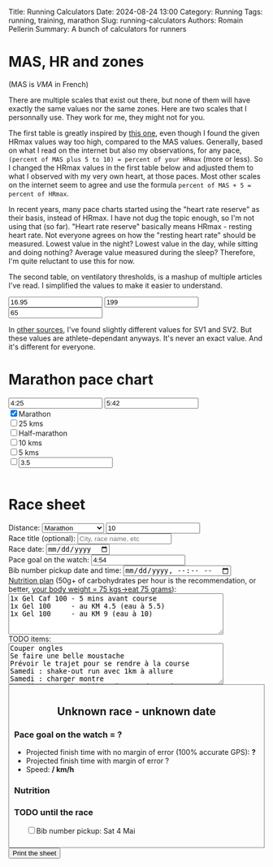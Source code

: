 Title: Running Calculators
Date: 2024-08-24 13:00
Category: Running
Tags: running, training, marathon
Slug: running-calculators
Authors: Romain Pellerin
Summary: A bunch of calculators for runners

# MAS, HR and zones

(MAS is _VMA_ in French)

There are multiple scales that exist out there, but none of them will have exactly the same values nor the same zones. Here are two scales that I personnally use. They work for me, they might not for you.

The first table is greatly inspired by [this one](https://www.facebook.com/lorblanchet/posts/pfbid032J13PKC2rDPA84weL5dXZ9G8GpznZBVwgrqZszF6opB121oEpwqKZ7hjNQ2NCehel), even though I found the given HRmax values way too high, compared to the MAS values. Generally, based on what I read on the internet but also my observations, for any pace, `(percent of MAS plus 5 to 10) = percent of your HRmax` (more or less). So I changed the HRmax values in the first table below and adjusted them to what I observed with my very own heart, at those paces. Most other scales on the internet seem to agree and use the formula `percent of MAS + 5 = percent of HRmax`.

In recent years, many pace charts started using the "heart rate reserve" as their basis, instead of HRmax. I have not dug the topic enough, so I'm not using that (so far). "Heart rate reserve" basically means HRmax - resting heart rate. Not everyone agrees on how the "resting heart rate" should be measured. Lowest value in the night? Lowest value in the day, while sitting and doing nothing? Average value measured during the sleep? Therefore, I'm quite reluctant to use this for now.

The second table, on ventilatory thresholds, is a mashup of multiple articles I've read. I simplified the values to make it easier to understand.

<input type="number" step="0.01" id="mas" placeholder="MAS speed (km/h)" value="16.95"/>
<input type="number" step="1" id="maxhr" placeholder="Max HR" value="199"/>

<div>
<input type="number" step="1" id="random_percent" placeholder="% of your MAS" value="65"/>
<span id="random_percent_result"></span>
</div>

<div id="zones_result"></div>

In [other sources](https://youtu.be/ZDdZ3TqJkd8?t=471), I've found slightly different values for SV1 and SV2. But these values are athlete-dependant anyways. It's never an exact value. And it's different for everyone.

# Marathon pace chart

<div id="pace_chart_info">
<input pattern="\d{1,2}:\d{2}" type="text" id="fastest_pace" placeholder="Fastest pace" value="4:25"/>
<input pattern="\d{1,2}:\d{2}" type="text" id="slowest_pace" placeholder="Slowest pace" value="5:42"/>

<div class="distance"><input data-kms="42.195" id="marathon" type="checkbox" checked /><label for="marathon">Marathon</label></div>
<div class="distance"><input data-kms="25" id="km25" type="checkbox" /><label for="km25">25 kms</label></div>
<div class="distance"><input data-kms="21.0975" id="half_marathon" type="checkbox" /><label for="half_marathon">Half-marathon</label></div>
<div class="distance"><input data-kms="10" id="km10" type="checkbox" /><label for="km10">10 kms</label></div>
<div class="distance"><input data-kms="5" id="km5" type="checkbox" /><label for="km5">5 kms</label></div>
<div class="distance"><input data-kms="custom" type="checkbox" /><input type="number" step="0.1" id="custom" placeholder="Custom distance" value="3.5"/></div>
</div>

<table class="collapse" id="pace_chart_results"></table>

# Race sheet

<div id="race_sheet_info">
<div>
        <label for="race_sheet_distance">Distance:</label>
        <select name="race_sheet_distance" id="race_sheet_distance">
                <option value="marathon">Marathon</option>
                <option value="half_marathon">Half-marathon</option>
                <option value="custom">Custom distance</option>
        </select>
        <input type="number" step="0.1" id="race_sheet_custom_distance" placeholder="Custom distance" value="10"/>
</div>
<div><label for="race_title">Race title (optional):</label> <input type="text" id="race_title" name="race_title" placeholder="City, race name, etc" /></div>
<div><label for="race_date">Race date:</label> <input type="date" id="race_date" name="race_date" /></div>
<div><label for="pace_goal">Pace goal on the watch:</label> <input pattern="\d{1,2}:\d{2}" type="text" id="pace_goal" value="4:54"/></div>
<div><label for="bib_number_pickup_date">Bib number pickup date and time:</label> <input type="datetime-local" id="bib_number_pickup_date" name="bib_number_pickup_date" /></div>
<div>
<label for="nutrition_plan"><a href="https://www.maurten.com/fuelguide/">Nutrition plan</a> (50g+ of carbohydrates per hour is the recommendation, or better, <a href="https://youtu.be/mu7celO4IEE?t=237">your body weight = 75 kgs→eat 75 grams</a>):</label><br />
<textarea id="nutrition_plan" name="nutrition_plan" rows="5" cols="50">
1x Gel Caf 100 - 5 mins avant course
1x Gel 100     - au KM 4.5 (eau à 5.5)
1x Gel 100     - au KM 9 (eau à 10)
</textarea>
</div>
<div>
<label for="todo_items">TODO items:</label><br />
<textarea id="todo_items" name="todo_items" rows="5" cols="50">
Couper ongles
Se faire une belle moustache
Prévoir le trajet pour se rendre à la course
Samedi : shake-out run avec 1km à allure
Samedi : charger montre
Samedi : accrocher bib number au dossard et tout préparer pour être prêt à partir le dimanche matin
Samedi soir : préparer le petit déjeuner
Dimanche matin : noter dans la main
  Warm up
  - 5 min = eat
  Montre en mode pace sur distance un peu plus longue
  4.5 eat
  9.5 eat + accelerer
Dimanche matin : prendre casquette, lunettes, HRM chest strap
</textarea>
</div>
</div>

<div id="race_sheet" style="border: 1px solid gray; padding: 10px;">
        <h2 style="text-align:center">Unknown race - unknown date</h2>
        <p style="text-align:center;font-style:italic" id="race_sheet_subtitle"></p>
        <h3>Pace goal on the watch = <span id="race_pace_goal">?</span></h3>
        <ul>
                <li>Projected finish time with no margin of error (100% accurate GPS): <strong><span id="race_pace_goal_finish_time">?</span></strong></li>
                <li>Projected finish time with margin of error <span id="race_pace_goal_finish_time_margin_error">?</span></li>
                <li>Speed: <strong><span id="race_pace_goal_speed">/</span> km/h</strong></li>
        </ul>
        <h3>Nutrition</h3>
        <ul id="race_sheet_nutrition">
        </ul>
        <h3>TODO until the race</h3>
        <ul id="race_todo" style="list-style-type:none;">
                <li id="race_bib_pickup_date_li"><input type="checkbox">Bib number pickup: <span id="race_bib_pickup_date">Sat 4 Mai</span></li>
        </ul>
</div>
<button onclick="printSheet()">Print the sheet</button>

<script>
    const matchFormat = v => v && v.match(/^(\d{1,2}):(\d{2})$/);
    const paceToSeconds = v => {
            const [, minutes, seconds] = matchFormat(v)
            return Number(minutes) * 60 + Number(seconds)
    }
    const differenceBetweenPaces = (min, max) => paceToSeconds(max) - paceToSeconds(min)
    const secondsToTime = (v, showInPace = false) => {
            let minutes = Math.floor(v / 60)
            const seconds = String(v % 60).padStart(2, '0')
            if (minutes > 59) {
                    const hours = Math.floor(minutes / 60)
                    minutes = String(minutes % 60).padStart(2, '0')
                    return `${hours}:${minutes}:${seconds}`
            }
            minutes = String(minutes).padStart(2, '0')
            return `${minutes}${showInPace ? "'" : ':'}${seconds}${showInPace ? '"' : ''}`
    }
    const roundTo1 = num => Math.round((num + Number.EPSILON) * 10) / 10
    const paceInSecondsToSpeed = paceInSeconds => roundTo1(3600.0/paceInSeconds) // .toFixed(1) is less precise
    const speedInKmhTimesPercent = (kmh, percent) => (percent * kmh / 100).toFixed(2)
    const paceInSecondsToFinishTime = (paceInSeconds, kms) => secondsToTime(Math.ceil(paceInSeconds * kms))

    const fastestPace = document.querySelector('input#fastest_pace')
    const slowestPace = document.querySelector('input#slowest_pace')
    const custom = document.querySelector('input#custom')

    function paceChartInputChange() {
        //////////////////////// PACE CHART ////////////////////////

        custom.parentElement.querySelector('[data-kms]').dataset.kms = custom.value

        const min = fastestPace.value;
        const max = slowestPace.value;

        if (!matchFormat(min) || !matchFormat(max) || differenceBetweenPaces(min, max) < 0) return
        const difference = differenceBetweenPaces(min, max) + 1
        const minInSeconds = paceToSeconds(min)

        const table = document.getElementById('pace_chart_results')
        let newTable = "<thead><tr><th>Pace</th><th>Speed</th>"

        const distances = Array.from(document.querySelectorAll('.distance')).map(div => {
                const input = div.querySelector('input[type="checkbox"]')
                const checked = input.checked
                const kms = Number(input.dataset.kms)
                const label = div.querySelector('label')?.innerText ?? `${kms} kms`
                return {checked, kms, label}
        }).filter(({checked})=>checked);

        newTable += `${distances.map(({kms, label}) => `<th>${label}</th>`).join("")}</tr></thead><tbody>`

        const paces = [...new Array(+difference)].map(function(_,i) { return i + minInSeconds })
        const result = paces.map(function(paceInSeconds) {
            const pace = secondsToTime(paceInSeconds, true)
            const speed = paceInSecondsToSpeed(paceInSeconds)
            const row = distances.map(({kms}) => `<td>${paceInSecondsToFinishTime(paceInSeconds, kms)}</td>`).join("")

            newTable += `<tr><th>${pace}</th><th>${speed} km/h</th>${row}</tr>`
        })

        newTable += "</tbody>"
        table.innerHTML = newTable

    }

    function raceSheetInputChange() {
        //////////////////////// RACE SHEET ////////////////////////

        const preDefinedDistances = {
                'marathon': [42.195, 'Marathon'],
                'half_marathon': [21.0975, 'Half-marathon']
        }

        const raceCustomDistance = document.querySelector('#race_sheet_custom_distance')
        const raceDistance = document.querySelector('#race_sheet_distance').value
        const customRaceDistanceSelected = raceDistance === 'custom'
        raceCustomDistance.style = customRaceDistanceSelected ? '' : 'display:none';
        const [kms, label] = customRaceDistanceSelected ? [Number(raceCustomDistance.value), "Race"] : preDefinedDistances[raceDistance]

        // Sheet title and subtitle
        const dateValue = document.querySelector('#race_date').value
        const date = dateValue ? new Date(dateValue).toDateString() : 'unknown date'
        const title = document.querySelector('#race_title').value?.trim()
        let sheetTitle = label
        if (title) {
                sheetTitle += ` - ${title}`
        }
        document.querySelector('#race_sheet h2').innerText = `${sheetTitle} - ${date}`

        // Race distance
        document.querySelector('#race_sheet_subtitle').innerHTML = `${kms} kms`

        // Pace goal
        const paceGoal = document.querySelector('#pace_goal').value
        if (matchFormat(paceGoal)) {
                const paceInSeconds = paceToSeconds(paceGoal)

                document.querySelector('#race_sheet #race_pace_goal').innerText = secondsToTime(paceInSeconds, true)
                document.querySelector('#race_sheet #race_pace_goal_finish_time').innerHTML = paceInSecondsToFinishTime(paceInSeconds, kms)
                const marginOfErrorInPercent = 1.3
                const marginOfError = ((marginOfErrorInPercent + 100) / 100).toFixed(3)
                const kmsWithError = (kms*marginOfError).toFixed(3)
                document.querySelector('#race_pace_goal_finish_time_margin_error').innerHTML = `(${kmsWithError} kms, error = ${marginOfErrorInPercent}%): <strong>${paceInSecondsToFinishTime(paceInSeconds, kmsWithError)}</strong>`
                document.querySelector('#race_sheet #race_pace_goal_speed').innerText = paceInSecondsToSpeed(paceInSeconds)
        }

        // Nutrition
        const nutritionItems = document.querySelector('#nutrition_plan').value.split("\n").map(e => e.trim()).filter(Boolean)
        const raceNutritionList = document.querySelector('#race_sheet_nutrition')
        raceNutritionList.innerHTML = ''
        nutritionItems.forEach(line => {
                const li = document.createElement('li')
                li.innerText = line
                raceNutritionList.appendChild(li)
        })

        // TODO list
        const todoItems = document.querySelector('#todo_items').value.split("\n").map(e => e.trimEnd()).filter(Boolean)
        const raceTodoList = document.querySelector('#race_todo')
        Array.from(raceTodoList.children).forEach(li => {
                if (!li.matches('#race_bib_pickup_date_li')) {
                        li.remove();
                }
        })
        let parentLi, currentUl = raceTodoList, rootUl = raceTodoList
        todoItems.forEach(line => {
                const li = document.createElement('li')

                if (line.startsWith(' ') && parentLi) {
                        if (currentUl === rootUl) {
                                currentUl = document.createElement('ul')
                                parentLi.appendChild(currentUl)
                        }
                }
                else {
                        currentUl = rootUl
                }

                li.innerHTML = `<input type="checkbox">${line}`
                currentUl.appendChild(li)
                parentLi = li
        })

        // Bib pickup date
        const bibNumberPickupDateValue = document.querySelector('#bib_number_pickup_date').value
        const bibNumberPickupDate = bibNumberPickupDateValue ? new Date(bibNumberPickupDateValue) : 'unknown date'
        document.querySelector('#race_bib_pickup_date').innerText =
                typeof bibNumberPickupDate === 'string'
                ? bibNumberPickupDate
                : `${bibNumberPickupDate.toDateString()}, ${bibNumberPickupDate.toLocaleTimeString()}`
    }



    document.querySelectorAll('#pace_chart_info input').forEach(el => {
        el.oninput = paceChartInputChange
    })
    
    document.querySelectorAll('#race_sheet_info input, #race_sheet_info select, #race_sheet_info textarea').forEach(el => {
        el.oninput = raceSheetInputChange
    })
    
    if (fastestPace.value || slowestPace.value) {
        paceChartInputChange()
    }
    raceSheetInputChange()

    window.printSheet = () => {
        const elem = document.querySelector('#race_sheet');
        const printWindow = window.open('', 'PRINT', 'height=600,width=800');
        printWindow.document.write('<html><head><title>Race sheet</title>');
        printWindow.document.write('</head><body>');
        printWindow.document.write(elem.innerHTML);
        printWindow.document.write('</body></html>');

        printWindow.print();
        printWindow.close();

        return true;
    }

  // Zones / MAS
  const masInput = document.querySelector('input#mas')
  const maxHrInput = document.querySelector('input#maxhr')
  const randomPercent = document.querySelector('input#random_percent')

  const zones = [
    [
      {percentHr: [70], percentMas: [50,60], zone: 1, name: 'Endurance fondamentale'},
      {percentHr: [70,75], percentMas: [60,70], zone: 2, name: 'Endurance active'},
      {percentHr: [75,85], percentMas: [70,80], zone: 3, name: 'Allure marathon'},
      {percentHr: [85,95], percentMas: [80,90], zone: 4, name: 'Allures semi→10km, allure tempo, allure "au seuil" [anaérobie]'},
      {percentHr: [95,100], percentMas: [90,100], zone: 5, name: 'Allures 5km→VMA'},
    ],
    [
      {percentHr: [80], percentMas: [75], zone: 1, name: 'Sous le seuil aérobie / seuil ventilatoire 1 (SV1) = endurance fondamentale'},
      {percentHr: [80,90], percentMas: [75,85], zone: 2, name: 'Entre le seuil aérobie (SV1) et anaérobie (SV2) = allures marathon→semi'},
      {percentHr: [90,100], percentMas: [85,100], zone: 3, name: 'Au delà de SV2 = allures 10km→VMA'},
    ]
  ]

  function MASzonesInputChange() {
    if (!masInput.value) return

    document.querySelector('#zones_result').innerHTML = ""
    let randomPercentResult
    if (randomPercent.value) {
      const speed = speedInKmhTimesPercent(masInput.value, randomPercent.value)
      randomPercentResult = `= ${secondsToTime(Math.floor(3600/speed), true)} (${speed} km/h)`
    }
    else {
      randomPercentResult = ""
    }
    document.querySelector('span#random_percent_result').innerHTML = randomPercentResult

    zones.forEach((zones,index,array) => {
        let newTable = "<table class=\"collapse\"><thead><tr><th>Zone</th><th>Name(s)</th><th>% MAS</th><th>% HRmax</th><th>Pace</th></tr></thead><tbody>"

        const hueStep = (120 / (zones.length - 1))
        zones.map(({percentMas,zone,percentHr,name},index,array) => {
          const hue = 120 - (index * hueStep)
          const color = `hsl(${hue}, 100%, 50%)`
          const speeds = percentMas.map(percent => speedInKmhTimesPercent(masInput.value, percent))
          const paces = speeds.map(speed => secondsToTime(Math.floor(3600/speed), true))
          const hrs = maxHrInput.value ? percentHr.map(hr => Math.round(maxHrInput.value * hr / 100)) : []
          newTable += `<tr style="background-color: ${color}"><td>${zone}</td><td>${name}</td>`
          newTable += `<td>${percentMas.length === 1 ? '<=&nbsp;' : ''}${percentMas.join('&nbsp;-&nbsp;')}%<br />${speeds.join('&nbsp;-&nbsp;')}&nbsp;km/h</td>`
          newTable += `<td>${percentHr.length === 1 ? '<=&nbsp;' : ''}${percentHr.length > 0 ? `${percentHr.join('&nbsp;-&nbsp;')}%` : ''}${hrs.length > 0 ? `<br />${hrs.join('&nbsp;-&nbsp;')}&nbsp;bpm` : ''}</td>`
          newTable += `<td>${paces.join('&nbsp;-&nbsp;')}</td>`
          newTable += `</tr>`
        })

        newTable += "</tbody></table>"
        document.querySelector('#zones_result').innerHTML += newTable
    })
  }

  masInput.oninput = MASzonesInputChange
  maxHrInput.oninput = MASzonesInputChange
  randomPercent.oninput = MASzonesInputChange
  MASzonesInputChange()
</script>
